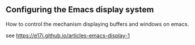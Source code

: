 Configuring the Emacs display system
------------------------------------

How to control the mechanism displaying buffers and windows on emacs.

see https://e17i.github.io/articles-emacs-display-1
